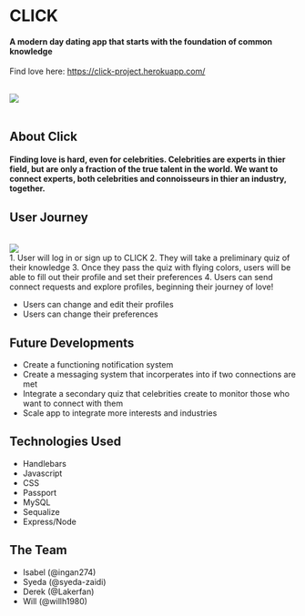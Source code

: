 # CLICK
#### A modern day dating app that starts with the foundation of common knowledge

Find love here: https://click-project.herokuapp.com/

<br>
<img src="https://media.giphy.com/media/26BRED0APH6fRa1sk/giphy.gif">
<br><br>

## About Click

#### Finding love is hard, even for celebrities. Celebrities are experts in thier field, but are only a fraction of the true talent in the world. We want to connect experts, both celebrities and connoisseurs in thier an industry, together.

## User Journey
<br>
<img src="https://media.giphy.com/media/l2YWrQN9K6XqZEBm8/giphy.gif">
<br>
1. User will log in or sign up to CLICK
2. They will take a preliminary quiz of their knowledge
3. Once they pass the quiz with flying colors, users will be able to fill out their profile and set their preferences
4. Users can send connect requests and explore profiles, beginning their journey of love!

* Users can change and edit their profiles
* Users can change their preferences

## Future Developments
* Create a functioning notification system
* Create a messaging system that incorperates into if two connections are met
* Integrate a secondary quiz that celebrities create to monitor those who want to connect with them
* Scale app to integrate more interests and industries

## Technologies Used
* Handlebars
* Javascript
* CSS
* Passport
* MySQL
* Sequalize
* Express/Node

## The Team
* Isabel (@ingan274)
* Syeda (@syeda-zaidi)
* Derek (@Lakerfan)
* Will (@willh1980)

